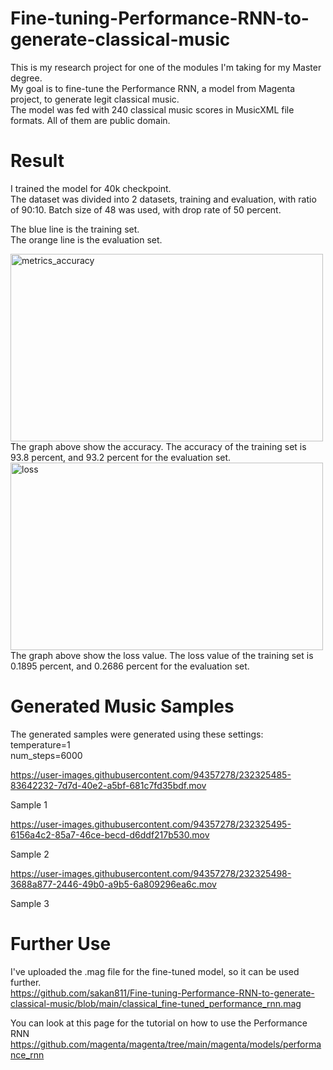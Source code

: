 # Fine-tuning-Performance-RNN-to-generate-classical-music

This is my research project for one of the modules I'm taking for my Master degree.  
My goal is to fine-tune the Performance RNN, a model from Magenta project, to generate legit classical music.   
The model was fed with 240 classical music scores in MusicXML file formats. All of them are public domain.  

# Result
I trained the model for 40k checkpoint.   
The dataset was divided into 2 datasets, training and evaluation, with ratio of 90:10. Batch size of 48 was used, with drop rate of 50 percent.    

The blue line is the training set.  
The orange line is the evaluation set.  

<img src="https://user-images.githubusercontent.com/94357278/232262180-f10d816a-c7d3-4641-8e21-44646ed0f853.jpg" alt="metrics_accuracy" width="500" height="300">
The graph above show the accuracy. The accuracy of the training set is 93.8 percent, and 93.2 percent for the evaluation set.   


<img src="https://user-images.githubusercontent.com/94357278/232262134-4da79b2d-1233-4457-b6f4-dd433d81c4ef.jpg" alt="loss" width="500" height="300">
The graph above show the loss value. The loss value of the training set is 0.1895 percent, and 0.2686 percent for the evaluation set.

# Generated Music Samples
The generated samples were generated using these settings:   
temperature=1    
num_steps=6000   

https://user-images.githubusercontent.com/94357278/232325485-83642232-7d7d-40e2-a5bf-681c7fd35bdf.mov

Sample 1

https://user-images.githubusercontent.com/94357278/232325495-6156a4c2-85a7-46ce-becd-d6ddf217b530.mov

Sample 2

https://user-images.githubusercontent.com/94357278/232325498-3688a877-2446-49b0-a9b5-6a809296ea6c.mov

Sample 3

# Further Use

I've uploaded the .mag file for the fine-tuned model, so it can be used further.   
https://github.com/sakan811/Fine-tuning-Performance-RNN-to-generate-classical-music/blob/main/classical_fine-tuned_performance_rnn.mag   

You can look at this page for the tutorial on how to use the Performance RNN   
https://github.com/magenta/magenta/tree/main/magenta/models/performance_rnn
